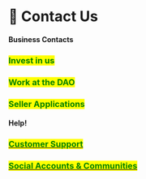 # 💬 Contact Us

#### Business Contacts

### <mark style="color:green;">Invest in us</mark>

### <mark style="color:green;">Work at the DAO</mark>

### <mark style="color:green;">Seller Applications</mark>

#### Help!

### <mark style="color:green;"></mark>[<mark style="color:green;">Customer Support</mark>](./#customer-support)<mark style="color:green;"></mark>

### <mark style="color:green;"></mark>[<mark style="color:green;">Social Accounts & Communities</mark>](./#social-communities)<mark style="color:green;"></mark>
